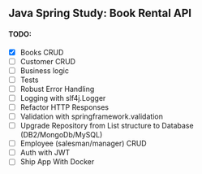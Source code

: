 ## Java Spring Study: Book Rental API
#### TODO:
- [X] Books CRUD
- [ ] Customer CRUD
- [ ] Business logic
- [ ] Tests
- [ ] Robust Error Handling
- [ ] Logging with slf4j.Logger
- [ ] Refactor HTTP Responses
- [ ] Validation with springframework.validation
- [ ] Upgrade Repository from List structure to Database (DB2/MongoDb/MySQL)
- [ ] Employee (salesman/manager) CRUD
- [ ] Auth with JWT
- [ ] Ship App With Docker
